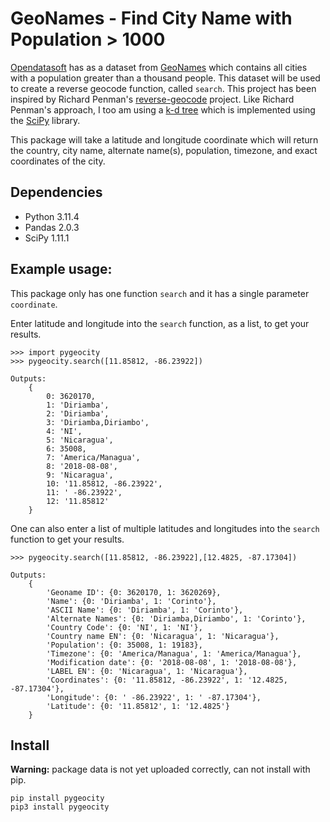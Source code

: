 # GeoNames - Find City Name with Population > 1000

[Opendatasoft](https://public.opendatasoft.com/explore/dataset/geonames-all-cities-with-a-population-1000/table/?disjunctive.cou_name_en&sort=name) has as a dataset from [GeoNames](https://www.geonames.org/about.html) which contains all cities with a population greater than a thousand people. This dataset will be used to create a reverse geocode function, called `search`. This project has been inspired by Richard Penman's [reverse-geocode](https://pypi.org/project/reverse-geocode/) project. Like Richard Penman's approach, I too am using a [k-d tree](https://en.wikipedia.org/wiki/K-d_tree) which is implemented using the [SciPy](https://docs.scipy.org/doc/scipy/reference/generated/scipy.spatial.KDTree.html) library.

This package will take a latitude and longitude coordinate which will return the country, city name, alternate name(s), population, timezone, and exact coordinates of the city. 

## Dependencies
  * Python 3.11.4
  * Pandas 2.0.3
  * SciPy 1.11.1

## Example usage:

This package only has one function `search` and it has a single parameter `coordinate`.

Enter latitude and longitude into the `search` function, as a list, to get your results.

    >>> import pygeocity
    >>> pygeocity.search([11.85812, -86.23922])

    Outputs:
        {
            0: 3620170,
            1: 'Diriamba',
            2: 'Diriamba',
            3: 'Diriamba,Diriambo',
            4: 'NI',
            5: 'Nicaragua',
            6: 35008,
            7: 'America/Managua',
            8: '2018-08-08',
            9: 'Nicaragua',
            10: '11.85812, -86.23922',
            11: ' -86.23922',
            12: '11.85812'
        }

One can also enter a list of multiple latitudes and longitudes into the `search` function to get your results.

    >>> pygeocity.search([11.85812, -86.23922],[12.4825, -87.17304])

    Outputs:
        {
            'Geoname ID': {0: 3620170, 1: 3620269},
            'Name': {0: 'Diriamba', 1: 'Corinto'},
            'ASCII Name': {0: 'Diriamba', 1: 'Corinto'},
            'Alternate Names': {0: 'Diriamba,Diriambo', 1: 'Corinto'},
            'Country Code': {0: 'NI', 1: 'NI'},
            'Country name EN': {0: 'Nicaragua', 1: 'Nicaragua'},
            'Population': {0: 35008, 1: 19183},
            'Timezone': {0: 'America/Managua', 1: 'America/Managua'},
            'Modification date': {0: '2018-08-08', 1: '2018-08-08'},
            'LABEL EN': {0: 'Nicaragua', 1: 'Nicaragua'},
            'Coordinates': {0: '11.85812, -86.23922', 1: '12.4825, -87.17304'},
            'Longitude': {0: ' -86.23922', 1: ' -87.17304'},
            'Latitude': {0: '11.85812', 1: '12.4825'}
        }

## Install

**Warning:** package data is not yet uploaded correctly, can not install with pip.

    pip install pygeocity
    pip3 install pygeocity